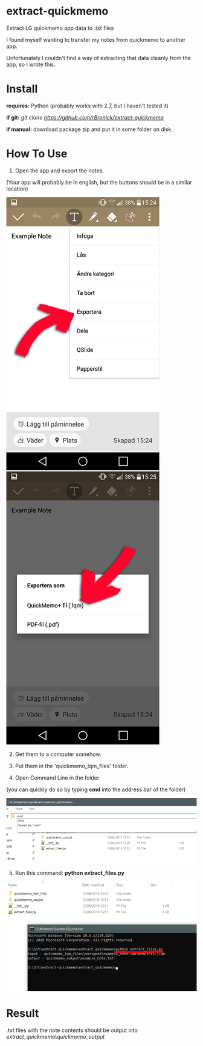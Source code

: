 # extract-quickmemo
Extract LG quickmemo app data to .txt files

I found myself wanting to transfer my notes from quickmemo to another app.

Unfortunately I couldn't find a way of extracting that data cleanly from the app, so I wrote this.


# Install

**requires:** Python (probably works with 2.7, but I haven't tested it)


**if git:** *git clone https://github.com/rBrenick/extract-quickmemo*


**if manual:** download package zip and put it in some folder on disk.


# How To Use

1. Open the app and export the notes.

(Your app will probably be in english, but the buttons should be in a similar location)

![export note 1](docs/quickmemo_export.png)
![export note 2](docs/quickmemo_export_as.png)

2. Get them to a computer somehow.

3. Put them in the 'quickmemo_lqm_files' folder.

4. Open Command Line in the folder

(you can quickly do so by typing **cmd** into the address bar of the folder)

![opening command line in folder](docs/quickmemo_start_command_line_in_folder.png)

5. Run this command: **python extract_files.py**

![opening command line in folder](docs/quickmemo_command_line_run.png)


# Result
.txt files with the note contents should be output into *extract_quickmemo\quickmemo_output*


